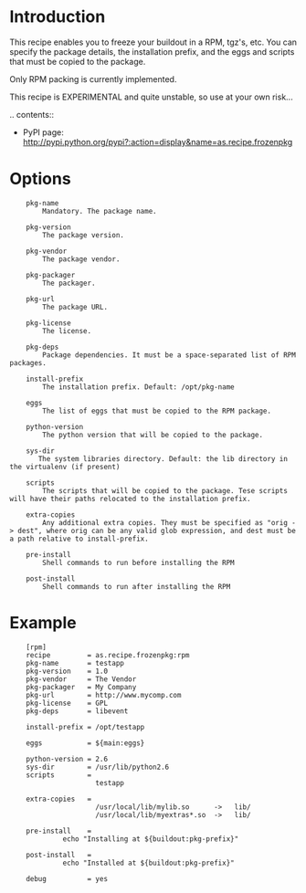 Introduction
============

This recipe enables you to freeze your buildout in a RPM, tgz's, etc.
You can specify the package details, the installation prefix, and the eggs and
scripts that must be copied to the package.

Only RPM packing is currently implemented.

This recipe is EXPERIMENTAL and quite unstable, so use at your own risk...

.. contents::

- PyPI page: http://pypi.python.org/pypi?:action=display&name=as.recipe.frozenpkg

Options
=======

        pkg-name
            Mandatory. The package name.

        pkg-version
            The package version.

        pkg-vendor
            The package vendor.

        pkg-packager
            The packager.

        pkg-url
            The package URL.

        pkg-license
            The license.

        pkg-deps
            Package dependencies. It must be a space-separated list of RPM packages.

        install-prefix
            The installation prefix. Default: /opt/pkg-name

        eggs
            The list of eggs that must be copied to the RPM package.

        python-version
            The python version that will be copied to the package.

        sys-dir
           The system libraries directory. Default: the lib directory in the virtualenv (if present)

        scripts
            The scripts that will be copied to the package. Tese scripts will have their paths relocated to the installation prefix.

        extra-copies
            Any additional extra copies. They must be specified as "orig -> dest", where orig can be any valid glob expression, and dest must be a path relative to install-prefix.

        pre-install
            Shell commands to run before installing the RPM

        post-install
            Shell commands to run after installing the RPM


Example
=======

        [rpm]
        recipe         = as.recipe.frozenpkg:rpm
        pkg-name       = testapp
        pkg-version    = 1.0
        pkg-vendor     = The Vendor
        pkg-packager   = My Company
        pkg-url        = http://www.mycomp.com
        pkg-license    = GPL
        pkg-deps       = libevent

        install-prefix = /opt/testapp

        eggs           = ${main:eggs}

        python-version = 2.6
        sys-dir        = /usr/lib/python2.6
        scripts        =
                         testapp

        extra-copies   =
                         /usr/local/lib/mylib.so      ->   lib/
                         /usr/local/lib/myextras*.so  ->   lib/

        pre-install    =
                 echo "Installing at ${buildout:pkg-prefix}"

        post-install   =
                 echo "Installed at ${buildout:pkg-prefix}"
                         
        debug          = yes

